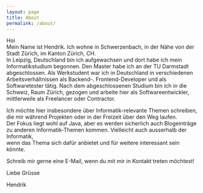 ```yaml
---
layout: page
title: About
permalink: /about/
---
```


Hoi  
Mein Name ist Hendrik. Ich wohne in Schwerzenbach, in der Nähe von der Stadt Zürich, im Kanton Zürich, CH.  
In Leipzig, Deutschland bin ich aufgewachsen und dort habe ich mein Informatikstudium begonnen. Den Master habe ich an der TU Darmstadt abgeschlossen.
Als Werkstudent war ich in Deutschland in verschiedenen Arbeitsverhältnissen als Backend-. Frontend-Developer und als Softwaretester tätig.
Nach dem abgeschlossenen Studium bin ich in die Schweiz, Raum Zürich, gezogen und arbeite hier als Softwareentwickler, mittlerweile 
als Freelancer oder Contractor.
  
Ich möchte hier insbesondere über Informatik-relevante Themen schreiben, die mir während Projekten oder in der Freizeit über den Weg laufen.  
Der Fokus liegt wohl auf Java, aber es werden sicherlich auch Blogeinträge zu anderen Informatik-Themen kommen. Vielleicht auch ausserhalb der Informatik,  
wenn das Thema sich dafür anbietet und für weitere interessant sein könnte.  
  
Schreib mir gerne eine E-Mail, wenn du mit mir in Kontakt treten möchtest!

Liebe Grüsse

Hendrik